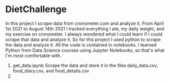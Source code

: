 # DietChallenge
In this project I scrape data from cronometer.com and analyze it. From April 1st 2021 to August 14th 2021 I tracked everything I ate, my daily weight, and my exercise on cronometer. I always wondered what I could learn if I could scrape that data and analyze it. So for this project I used python to scrape the data and analyze it. All the code is contained in notebooks. I learned Python from Data Science courses using Jupyter Notebooks, so that's what I'm most comfortable with.

1. get_data.ipynb
Scrape the data and store it in the files daily_data.csv, food_diary.csv, and food_details.csv
2. 
